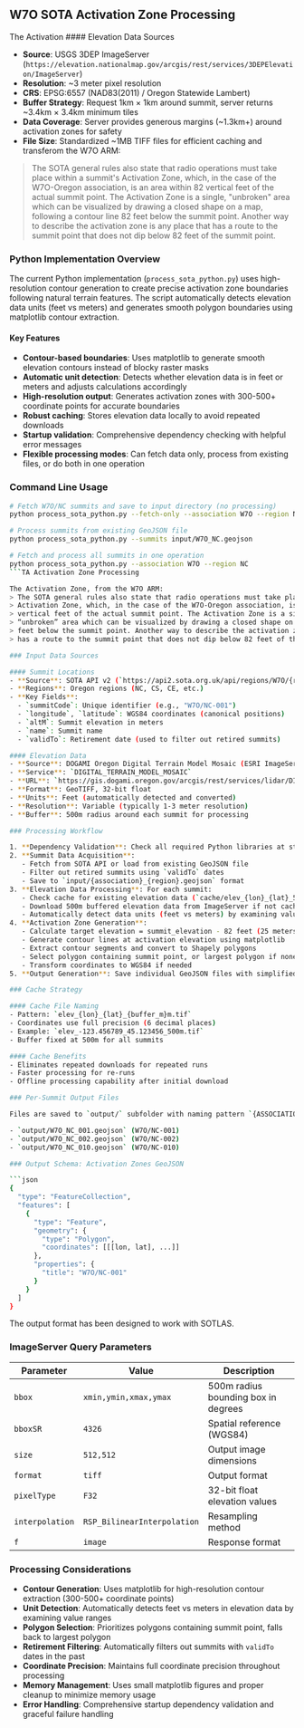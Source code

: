 ## W7O SOTA Activation Zone Processing

The Activation #### Elevation Data Sources
- **Source**: USGS 3DEP ImageServer (`https://elevation.nationalmap.gov/arcgis/rest/services/3DEPElevation/ImageServer`)
- **Resolution**: ~3 meter pixel resolution
- **CRS**: EPSG:6557 (NAD83(2011) / Oregon Statewide Lambert)
- **Buffer Strategy**: Request 1km × 1km around summit, server returns ~3.4km × 3.4km minimum tiles
- **Data Coverage**: Server provides generous margins (~1.3km+) around activation zones for safety
- **File Size**: Standardized ~1MB TIFF files for efficient caching and transferom the W7O ARM:
> The SOTA general rules also state that radio operations must take place within a summit's
> Activation Zone, which, in the case of the W7O-Oregon association, is an area within 82
> vertical feet of the actual summit point. The Activation Zone is a single,
> "unbroken" area which can be visualized by drawing a closed shape on a map, following a contour line 82
> feet below the summit point. Another way to describe the activation zone is any place that
> has a route to the summit point that does not dip below 82 feet of the summit point.

### Python Implementation Overview

The current Python implementation (`process_sota_python.py`) uses high-resolution contour generation to create precise activation zone boundaries following natural terrain features. The script automatically detects elevation data units (feet vs meters) and generates smooth polygon boundaries using matplotlib contour extraction.

#### Key Features
- **Contour-based boundaries**: Uses matplotlib to generate smooth elevation contours instead of blocky raster masks
- **Automatic unit detection**: Detects whether elevation data is in feet or meters and adjusts calculations accordingly
- **High-resolution output**: Generates activation zones with 300-500+ coordinate points for accurate boundaries
- **Robust caching**: Stores elevation data locally to avoid repeated downloads
- **Startup validation**: Comprehensive dependency checking with helpful error messages
- **Flexible processing modes**: Can fetch data only, process from existing files, or do both in one operation

### Command Line Usage

```bash
# Fetch W7O/NC summits and save to input directory (no processing)
python process_sota_python.py --fetch-only --association W7O --region NC

# Process summits from existing GeoJSON file
python process_sota_python.py --summits input/W7O_NC.geojson

# Fetch and process all summits in one operation
python process_sota_python.py --association W7O --region NC
```TA Activation Zone Processing

The Activation Zone, from the W7O ARM:
> The SOTA general rules also state that radio operations must take place within a summit’s
> Activation Zone, which, in the case of the W7O-Oregon association, is an area within 82
> vertical feet of the actual summit point. The Activation Zone is a single,
> “unbroken” area which can be visualized by drawing a closed shape on a map, following a contour line 82
> feet below the summit point. Another way to describe the activation zone is any place that
> has a route to the summit point that does not dip below 82 feet of the summit point.

### Input Data Sources

#### Summit Locations
- **Source**: SOTA API v2 (`https://api2.sota.org.uk/api/regions/W7O/{region}`)
- **Regions**: Oregon regions (NC, CS, CE, etc.)
- **Key Fields**: 
  - `summitCode`: Unique identifier (e.g., "W7O/NC-001")
  - `longitude`, `latitude`: WGS84 coordinates (canonical positions)
  - `altM`: Summit elevation in meters
  - `name`: Summit name
  - `validTo`: Retirement date (used to filter out retired summits)

#### Elevation Data
- **Source**: DOGAMI Oregon Digital Terrain Model Mosaic (ESRI ImageServer)
- **Service**: `DIGITAL_TERRAIN_MODEL_MOSAIC`
- **URL**: `https://gis.dogami.oregon.gov/arcgis/rest/services/lidar/DIGITAL_TERRAIN_MODEL_MOSAIC/ImageServer`
- **Format**: GeoTIFF, 32-bit float
- **Units**: Feet (automatically detected and converted)
- **Resolution**: Variable (typically 1-3 meter resolution)
- **Buffer**: 500m radius around each summit for processing

### Processing Workflow

1. **Dependency Validation**: Check all required Python libraries at startup (geopandas, rasterio, matplotlib, etc.)
2. **Summit Data Acquisition**: 
   - Fetch from SOTA API or load from existing GeoJSON file
   - Filter out retired summits using `validTo` dates
   - Save to `input/{association}_{region}.geojson` format
3. **Elevation Data Processing**: For each summit:
   - Check cache for existing elevation data (`cache/elev_{lon}_{lat}_500m.tif`)
   - Download 500m buffered elevation data from ImageServer if not cached
   - Automatically detect data units (feet vs meters) by examining value ranges
4. **Activation Zone Generation**:
   - Calculate target elevation = summit_elevation - 82 feet (25 meters)
   - Generate contour lines at activation elevation using matplotlib
   - Extract contour segments and convert to Shapely polygons
   - Select polygon containing summit point, or largest polygon if none contain summit
   - Transform coordinates to WGS84 if needed
5. **Output Generation**: Save individual GeoJSON files with simplified properties

### Cache Strategy

#### Cache File Naming
- Pattern: `elev_{lon}_{lat}_{buffer_m}m.tif`
- Coordinates use full precision (6 decimal places)
- Example: `elev_-123.456789_45.123456_500m.tif`
- Buffer fixed at 500m for all summits

#### Cache Benefits
- Eliminates repeated downloads for repeated runs
- Faster processing for re-runs
- Offline processing capability after initial download

### Per-Summit Output Files

Files are saved to `output/` subfolder with naming pattern `{ASSOCIATION}_{REGION}_{NUMBER}.geojson`:

- `output/W7O_NC_001.geojson` (W7O/NC-001)
- `output/W7O_NC_002.geojson` (W7O/NC-002)  
- `output/W7O_NC_010.geojson` (W7O/NC-010)

### Output Schema: Activation Zones GeoJSON

```json
{
  "type": "FeatureCollection",
  "features": [
    {
      "type": "Feature",
      "geometry": {
        "type": "Polygon",
        "coordinates": [[[lon, lat], ...]]
      },
      "properties": {
        "title": "W7O/NC-001"
      }
    }
  ]
}
```

The output format has been designed to work with SOTLAS.

### ImageServer Query Parameters

| Parameter | Value | Description |
|-----------|-------|-------------|
| `bbox` | `xmin,ymin,xmax,ymax` | 500m radius bounding box in degrees |
| `bboxSR` | `4326` | Spatial reference (WGS84) |
| `size` | `512,512` | Output image dimensions |
| `format` | `tiff` | Output format |
| `pixelType` | `F32` | 32-bit float elevation values |
| `interpolation` | `RSP_BilinearInterpolation` | Resampling method |
| `f` | `image` | Response format |

### Processing Considerations

- **Contour Generation**: Uses matplotlib for high-resolution contour extraction (300-500+ coordinate points)
- **Unit Detection**: Automatically detects feet vs meters in elevation data by examining value ranges
- **Polygon Selection**: Prioritizes polygons containing summit point, falls back to largest polygon
- **Retirement Filtering**: Automatically filters out summits with `validTo` dates in the past
- **Coordinate Precision**: Maintains full coordinate precision throughout processing
- **Memory Management**: Uses small matplotlib figures and proper cleanup to minimize memory usage
- **Error Handling**: Comprehensive startup dependency validation and graceful failure handling